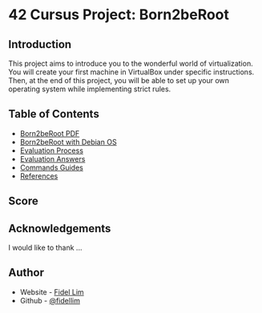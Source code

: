 # 42 Cursus Project: Born2beRoot

## Introduction

This project aims to introduce you to the wonderful world of virtualization. You will create your first machine in VirtualBox under specific instructions. Then, at the end of this project, you will be able to set up your own operating system while implementing strict rules.

## Table of Contents

- [Born2beRoot PDF](./Born2beRoot.pdf)
- [Born2beRoot with Debian OS](./guides/born2beroot_debian.md)
- [Evaluation Process](./guides/Evaluation_Process.pdf)
- [Evaluation Answers](./guides/evaluation_process_answers.md)
- [Commands Guides](./guides/commands.md)
- [References](./guides/references.md)

## Score

## Acknowledgements

I would like to thank ...

## Author

- Website - [Fidel Lim](https://fidellim-portfolio.netlify.app/)
- Github - [@fidellim](https://github.com/fidellim)
